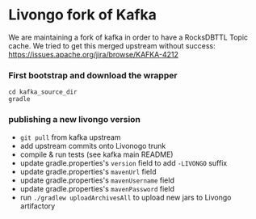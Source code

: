 Livongo fork of Kafka
=================
We are maintaining a fork of kafka in order to have a RocksDBTTL Topic cache.
We tried to get this merged upstream without success: https://issues.apache.org/jira/browse/KAFKA-4212 

### First bootstrap and download the wrapper ###
    cd kafka_source_dir
    gradle

### publishing a new livongo version
- `git pull` from kafka upstream 
- add upstream commits onto Livonogo trunk
- compile & run tests (see kafka main README)
- update gradle.properties's `version` field to add `-LIVONGO` suffix
- update gradle.properties's `mavenUrl` field
- update gradle.properties's `mavenUsername` field
- update gradle.properties's `mavenPassword` field
- run ```./gradlew uploadArchivesAll``` to upload new jars to Livongo artifactory
